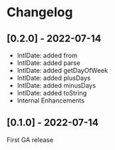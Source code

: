 # Changelog

## [0.2.0] - 2022-07-14

- IntlDate: added from
- IntlDate: added parse
- IntlDate: added getDayOfWeek
- IntlDate: added plusDays
- IntlDate: added minusDays
- IntlDate: added toString
- Internal Enhancements

## [0.1.0] - 2022-07-14

First GA release
